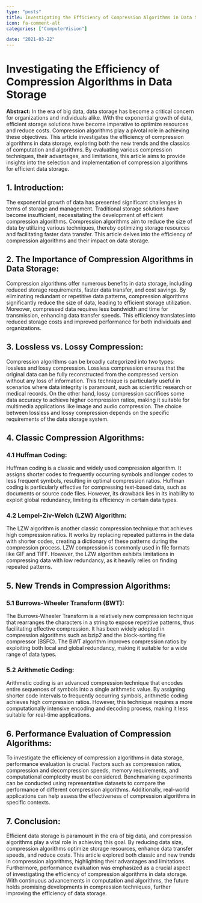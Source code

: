 ```yaml
---
type: "posts"
title: Investigating the Efficiency of Compression Algorithms in Data Storage
icon: fa-comment-alt
categories: ["ComputerVision"]

date: "2021-03-22"
---
```


# Investigating the Efficiency of Compression Algorithms in Data Storage

**Abstract:**
In the era of big data, data storage has become a critical concern for organizations and individuals alike. With the exponential growth of data, efficient storage solutions have become imperative to optimize resources and reduce costs. Compression algorithms play a pivotal role in achieving these objectives. This article investigates the efficiency of compression algorithms in data storage, exploring both the new trends and the classics of computation and algorithms. By evaluating various compression techniques, their advantages, and limitations, this article aims to provide insights into the selection and implementation of compression algorithms for efficient data storage.

## 1. Introduction:

The exponential growth of data has presented significant challenges in terms of storage and management. Traditional storage solutions have become insufficient, necessitating the development of efficient compression algorithms. Compression algorithms aim to reduce the size of data by utilizing various techniques, thereby optimizing storage resources and facilitating faster data transfer. This article delves into the efficiency of compression algorithms and their impact on data storage.

## 2. The Importance of Compression Algorithms in Data Storage:

Compression algorithms offer numerous benefits in data storage, including reduced storage requirements, faster data transfer, and cost savings. By eliminating redundant or repetitive data patterns, compression algorithms significantly reduce the size of data, leading to efficient storage utilization. Moreover, compressed data requires less bandwidth and time for transmission, enhancing data transfer speeds. This efficiency translates into reduced storage costs and improved performance for both individuals and organizations.

## 3. Lossless vs. Lossy Compression:

Compression algorithms can be broadly categorized into two types: lossless and lossy compression. Lossless compression ensures that the original data can be fully reconstructed from the compressed version without any loss of information. This technique is particularly useful in scenarios where data integrity is paramount, such as scientific research or medical records. On the other hand, lossy compression sacrifices some data accuracy to achieve higher compression ratios, making it suitable for multimedia applications like image and audio compression. The choice between lossless and lossy compression depends on the specific requirements of the data storage system.

## 4. Classic Compression Algorithms:

### 4.1 Huffman Coding:

Huffman coding is a classic and widely used compression algorithm. It assigns shorter codes to frequently occurring symbols and longer codes to less frequent symbols, resulting in optimal compression ratios. Huffman coding is particularly effective for compressing text-based data, such as documents or source code files. However, its drawback lies in its inability to exploit global redundancy, limiting its efficiency in certain data types.

### 4.2 Lempel-Ziv-Welch (LZW) Algorithm:

The LZW algorithm is another classic compression technique that achieves high compression ratios. It works by replacing repeated patterns in the data with shorter codes, creating a dictionary of these patterns during the compression process. LZW compression is commonly used in file formats like GIF and TIFF. However, the LZW algorithm exhibits limitations in compressing data with low redundancy, as it heavily relies on finding repeated patterns.

## 5. New Trends in Compression Algorithms:

### 5.1 Burrows-Wheeler Transform (BWT):

The Burrows-Wheeler Transform is a relatively new compression technique that rearranges the characters in a string to expose repetitive patterns, thus facilitating effective compression. It has been widely adopted in compression algorithms such as bzip2 and the block-sorting file compressor (BSFC). The BWT algorithm improves compression ratios by exploiting both local and global redundancy, making it suitable for a wide range of data types.

### 5.2 Arithmetic Coding:

Arithmetic coding is an advanced compression technique that encodes entire sequences of symbols into a single arithmetic value. By assigning shorter code intervals to frequently occurring symbols, arithmetic coding achieves high compression ratios. However, this technique requires a more computationally intensive encoding and decoding process, making it less suitable for real-time applications.

## 6. Performance Evaluation of Compression Algorithms:

To investigate the efficiency of compression algorithms in data storage, performance evaluation is crucial. Factors such as compression ratios, compression and decompression speeds, memory requirements, and computational complexity must be considered. Benchmarking experiments can be conducted using representative datasets to compare the performance of different compression algorithms. Additionally, real-world applications can help assess the effectiveness of compression algorithms in specific contexts.

## 7. Conclusion:

Efficient data storage is paramount in the era of big data, and compression algorithms play a vital role in achieving this goal. By reducing data size, compression algorithms optimize storage resources, enhance data transfer speeds, and reduce costs. This article explored both classic and new trends in compression algorithms, highlighting their advantages and limitations. Furthermore, performance evaluation was emphasized as a crucial aspect of investigating the efficiency of compression algorithms in data storage. With continuous advancements in computation and algorithms, the future holds promising developments in compression techniques, further improving the efficiency of data storage.
